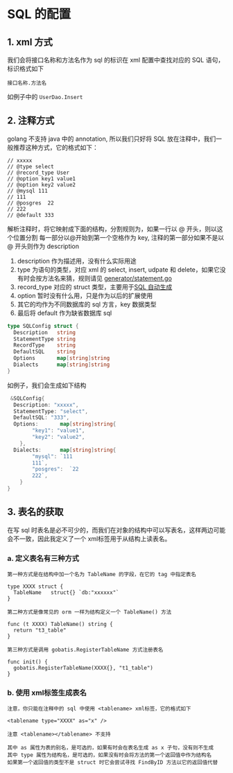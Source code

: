 
# SQL 的配置

## 1. xml 方式
我们会将接口名称和方法名作为 sql 的标识在 xml 配置中查找对应的 SQL 语句，标识格式如下

    接口名称.方法名

如例子中的 `UserDao.Insert`

## 2. 注释方式

golang 不支持 java 中的 annotation, 所以我们只好将 SQL 放在注释中，我们一般推荐这种方式，它的格式如下：

````
// xxxxx
// @type select
// @record_type User
// @option key1 value1
// @option key2 value2
// @mysql 111
// 111
// @posgres  22
// 222
// @default 333
````
解析注释时，将它映射成下面的结构，分割规则为，如果一行以 @ 开头，则以这个位置分割
每一部分以@开始到第一个空格作为 key, 注释的第一部分如果不是以 @ 开头则作为 description
1. description 作为描述用，没有什么实际用途
2. type 为语句的类型，对应 xml 的 select, insert, udpate 和 delete，如果它没有时会按方法名来猜，规则请见 [generator/statement.go](https://github.com/runner-mei/GoBatis/blob/master/generator/statement.go)
3. record_type 对应的 struct 类型，主要用于[SQL 自动生成](sql_genrate.md)
3. option 暂时没有什么用，只是作为以后的扩展使用
4. 其它的均作为不同数据库的 sql 方言，key 数据类型
5. 最后将 default 作为缺省数据库 sql

````go
type SQLConfig struct {
  Description   string
  StatementType string
  RecordType    string
  DefaultSQL    string
  Options       map[string]string
  Dialects      map[string]string
}
````

如例子，我们会生成如下结构


````go
 &SQLConfig{
  Description: "xxxxx",
  StatementType: "select",
  DefaultSQL: "333",
  Options:       map[string]string{
        "key1": "value1",
        "key2": "value2",
    },
  Dialects:      map[string]string{
        "mysql": `111
        111`,
        "posgres":  `22
        222`,
    }
}
````

## 3. 表名的获取

在写 sql 时表名是必不可少的，而我们在对象的结构中可以写表名，这样两边可能会不一致，因此我定义了一个 <tablename> xml标签用于从结构上读表名。

### a. 定义表名有三种方式

    第一种方式是在结构中加一个名为 TableName 的字段，在它的 tag 中指定表名

    type XXXX struct {
      TableName   struct{} `db:"xxxxxx"`
    }

    第二种方式是像常见的 orm 一样为结构定义一个 TableName() 方法

    func (t XXXX) TableName() string {
      return "t3_table"
    }

    第三种方式是调用 gobatis.RegisterTableName 方式注册表名

    func init() {
      gobatis.RegisterTableName(XXXX{}, "t1_table")
    }

### b. 使用 <tablename> xml标签生成表名

    注意，你只能在注释中的 sql 中使用 <tablename> xml标签，它的格式如下

    <tablename type="XXXX" as="x" />

    注意 <tablename></tablename> 不支持

    其中 as 属性为表的别名，是可选的，如果有时会在表名生成 as x 子句，没有则不生成
    其中 type 属性为结构名，是可选的，如果没有时会将方法的第一个返回值中作为结构名
    如果第一个返回值的类型不是 struct 时它会尝试寻找 FindByID 方法以它的返回值代替